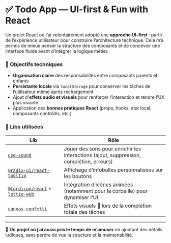 # ✅ Todo App — UI-first & Fun with React

Un projet React où j’ai volontairement adopté une **approche UI-first** : partir de l’expérience utilisateur pour construire l’architecture technique. Cela m’a permis de mieux penser la structure des composants et de concevoir une interface fluide avant d’intégrer la logique métier.

### 🎯 Objectifs techniques

- **Organisation claire** des responsabilités entre composants parents et enfants  
- **Persistante locale** via `localStorage` pour conserver les tâches de l’utilisateur même après rechargement  
- Ajout d'**effets audio et visuels** pour renforcer l’interaction et rendre l’UX plus vivante  
- Application des **bonnes pratiques React** (props, hooks, état local, composants contrôlés, etc.)

### 🧩 Libs utilisées

| Lib | Rôle |
|-----|------|
| [`use-sound`](https://www.npmjs.com/package/use-sound) | Jouer des sons pour enrichir les interactions (ajout, suppression, complétion, erreurs) |
| [`@radix-ui/react-tooltip`](https://www.radix-ui.com/primitives/docs/components/tooltip) | Affichage d’infobulles personnalisées sur les boutons |
| [`@lordicon/react`](https://www.npmjs.com/package/@lordicon/react) + [`lottie-web`](https://www.npmjs.com/package/lottie-web) | Intégration d’icônes animées (notamment pour la corbeille) pour dynamiser l’UI |
| [`canvas-confetti`](https://www.npmjs.com/package/canvas-confetti) | Effets visuels 🎉 lors de la complétion totale des tâches | Mais je ne l'ai pas directement utilisé pour ne pas saturé les éffets

---

🎨 **Un projet où j’ai aussi pris le temps de m’amuser** en ajoutant des détails ludiques, sans perdre de vue la structure et la maintenabilité.


